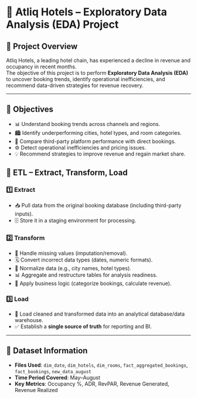 

# 🏨 Atliq Hotels – Exploratory Data Analysis (EDA) Project

## 📌 Project Overview
Atliq Hotels, a leading hotel chain, has experienced a decline in revenue and occupancy in recent months.  
The objective of this project is to perform **Exploratory Data Analysis (EDA)** to uncover booking trends, identify operational inefficiencies, and recommend data-driven strategies for revenue recovery.

---

## 🎯 Objectives
- 📊 Understand booking trends across channels and regions.  
- 🏙️ Identify underperforming cities, hotel types, and room categories.  
- 🔄 Compare third-party platform performance with direct bookings.  
- ⚙️ Detect operational inefficiencies and pricing issues.  
- 💡 Recommend strategies to improve revenue and regain market share.

## 🔧 **ETL – Extract, Transform, Load**

### 1️⃣ **Extract**
- 📥 Pull data from the original booking database (including third-party inputs).  
- 🗄️ Store it in a staging environment for processing.  

### 2️⃣ **Transform**
- 🧹 Handle missing values (imputation/removal).  
- 🗓️ Convert incorrect data types (dates, numeric formats).  
- 🔄 Normalize data (e.g., city names, hotel types).  
- 📊 Aggregate and restructure tables for analysis readiness.  
- 🧮 Apply business logic (categorize bookings, calculate revenue).  

### 3️⃣ **Load**
- 💾 Load cleaned and transformed data into an analytical database/data warehouse.  
- ✅ Establish a **single source of truth** for reporting and BI.  

---

## 📂 Dataset Information
- **Files Used**: `dim_date`, `dim_hotels`, `dim_rooms`, `fact_aggregated_bookings`, `fact_bookings`, `new_data_august`
- **Time Period Covered**: May–August
- **Key Metrics**: Occupancy %, ADR, RevPAR, Revenue Generated, Revenue Realized
